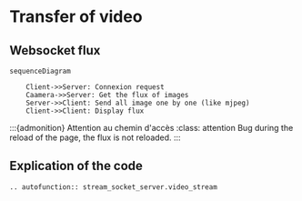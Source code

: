 # Transfer of video

## Websocket flux

```{mermaid}
sequenceDiagram

    Client->>Server: Connexion request
    Caamera->>Server: Get the flux of images
    Server->>Client: Send all image one by one (like mjpeg)
    Client->>Client: Display flux

```
:::{admonition} Attention au chemin d'accès
:class: attention
Bug during the reload of the page, the flux is not reloaded.
:::

## Explication of the code

```{eval-rst}
.. autofunction:: stream_socket_server.video_stream
```

<!-- ```{code-block} python
def check_if_commited() -> bool:
"""returns if the current branch is commited
Returns:
    bool: status of branch
"""
```

Vous pouvez utiliser la commande suivante:

```{code-block} markdown
\```{eval-rst}
.. autofunction:: noxfile.check_if_commited
\```
```

:::{admonition} Attention au chemin d'accès
:class: attention
Il faut spécifier à la place de noxfile le chemin d'accès jusqu'au fichier.
:::

:::{admonition} Auto-function!
:class: tip
We can also use automodule to auto-document a file
:::

Cela permet d'afficher le contenu de la manière suivante.



